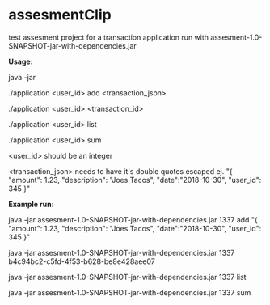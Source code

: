 # assesmentClip
test assesment project for a transaction application
run with assesment-1.0-SNAPSHOT-jar-with-dependencies.jar

**Usage:**

java -jar

./application <user_id> add <transaction_json>

./application <user_id> <transaction_id>

./application <user_id> list

./application <user_id> sum


<user_id> should be an integer

<transaction_json> needs to have it's double quotes escaped ej. "{ \"amount\": 1.23, \"description\": \"Joes Tacos\", \"date\":\"2018-10-30\", \"user_id\": 345 }"


**Example run**:

java -jar assesment-1.0-SNAPSHOT-jar-with-dependencies.jar 1337 add "{ \"amount\": 1.23, \"description\": \"Joes Tacos\", \"date\":\"2018-10-30\", \"user_id\": 345 }"

java -jar assesment-1.0-SNAPSHOT-jar-with-dependencies.jar 1337 b4c94bc2-c5fd-4f53-b628-be8e428aee07

java -jar assesment-1.0-SNAPSHOT-jar-with-dependencies.jar 1337 list

java -jar assesment-1.0-SNAPSHOT-jar-with-dependencies.jar 1337 sum
